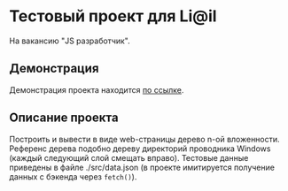 # Тестовый проект для Li@il

На вакансию "JS разработчик".

## Демонстрация

Демонстрация проекта находится [по ссылке](https://example.com/).

## Описание проекта

Построить и вывести в виде web-страницы дерево n-ой вложенности. Референс дерева подобно дереву директорий проводника Windows (каждый следующий слой смещать вправо). Тестовые данные приведены в файле ./src/data.json (в проекте имитируется получение данных с бэкенда через ```fetch()```).
